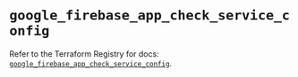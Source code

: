 # `google_firebase_app_check_service_config`

Refer to the Terraform Registry for docs: [`google_firebase_app_check_service_config`](https://registry.terraform.io/providers/hashicorp/google-beta/6.11.0/docs/resources/google_firebase_app_check_service_config).

